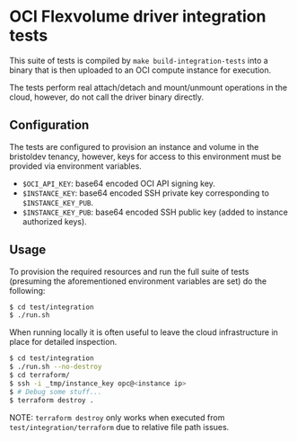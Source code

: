 # OCI Flexvolume driver integration tests

This suite of tests is compiled by `make build-integration-tests` into a binary
that is then uploaded to an OCI compute instance for execution.

The tests perform real attach/detach and mount/unmount operations in the cloud,
however, do not call the driver binary directly.

## Configuration

The tests are configured to provision an instance and volume in the bristoldev
tenancy, however, keys for access to this environment must be provided via
environment variables.

 - `$OCI_API_KEY`: base64 encoded OCI API signing key.
 - `$INSTANCE_KEY`: base64 encoded SSH private key corresponding to
   `$INSTANCE_KEY_PUB`.
 - `$INSTANCE_KEY_PUB`: base64 encoded SSH public key (added to instance
   authorized keys).

## Usage

To provision the required resources and run the full suite of tests (presuming
the aforementioned environment variables are set) do the following:

```bash
$ cd test/integration
$ ./run.sh
```

When running locally it is often useful to leave the cloud infrastructure in
place for detailed inspection.

```bash
$ cd test/integration
$ ./run.sh --no-destroy
$ cd terraform/
$ ssh -i _tmp/instance_key opc@<instance ip>
$ # Debug some stuff...
$ terraform destroy .
```

NOTE: `terraform destroy` only works when executed from
`test/integration/terraform` due to relative file path issues.
